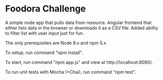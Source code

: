 # Foodora Challenge

A simple node app that pulls data from resource.
Angular frontend that either lists data in the browser or downloads it as a CSV file.
Added ability to filter list with user input just for fun.

The only prerequisites are Node 8.x and npm 5.x.

To setup, run command "npm install".

To start, run command "npm app.js" and view at http://localhost:8080/.

To run unit tests with Mocha (+Chai), run command "npm test".
